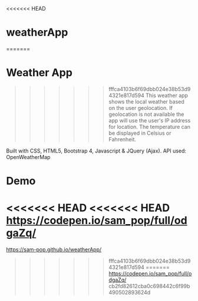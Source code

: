 <<<<<<< HEAD
# weatherApp
=======
# Weather App

>>>>>>> fffca4103b6f69dbb024e38b53d94321e817d594
This weather app shows the local weather based on the user geolocation.
If geolocation is not available the app will use the user's IP address for location.
The temperature can be displayed in Celsius or Fahrenheit.

Built with CSS, HTML5, Bootstrap 4, Javascript & JQuery (Ajax).
API used: OpenWeatherMap

# Demo
<<<<<<< HEAD
<<<<<<< HEAD
https://codepen.io/sam_pop/full/odgaZq/
=======
https://sam-pop.github.io/weatherApp/
>>>>>>> fffca4103b6f69dbb024e38b53d94321e817d594
=======
https://codepen.io/sam_pop/full/odgaZq/
>>>>>>> cb2fd82612cba0c698442c6f99b490502893624d
